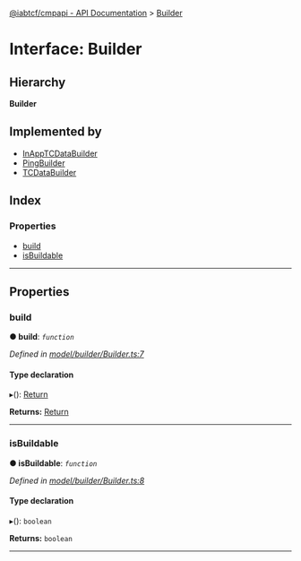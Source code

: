 [@iabtcf/cmpapi - API Documentation](../README.md) > [Builder](../interfaces/builder.md)

# Interface: Builder

## Hierarchy

**Builder**

## Implemented by

* [InAppTCDataBuilder](../classes/inapptcdatabuilder.md)
* [PingBuilder](../classes/pingbuilder.md)
* [TCDataBuilder](../classes/tcdatabuilder.md)

## Index

### Properties

* [build](builder.md#build)
* [isBuildable](builder.md#isbuildable)

---

## Properties

<a id="build"></a>

###  build

**● build**: *`function`*

*Defined in [model/builder/Builder.ts:7](https://github.com/chrispaterson/iabtcf-es/blob/cff81a9/modules/cmpapi/src/model/builder/Builder.ts#L7)*

#### Type declaration
▸(): [Return](../classes/return.md)

**Returns:** [Return](../classes/return.md)

___
<a id="isbuildable"></a>

###  isBuildable

**● isBuildable**: *`function`*

*Defined in [model/builder/Builder.ts:8](https://github.com/chrispaterson/iabtcf-es/blob/cff81a9/modules/cmpapi/src/model/builder/Builder.ts#L8)*

#### Type declaration
▸(): `boolean`

**Returns:** `boolean`

___

